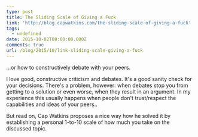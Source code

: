 ```yaml
---
type: post
title: The Sliding Scale of Giving a Fuck
link: 'http://blog.capwatkins.com/the-sliding-scale-of-giving-a-fuck'
tags:
  - undefined
date: 2015-10-02T00:00:00.000Z
comments: true
url: /blog/2015/10/link-sliding-scale-giving-a-fuck
---
```

...or how to constructively debate with your peers.

I love good, constructive criticism and debates. It's a good sanity check for your decisions. There's a problem, however: when debates stop you from getting to a solution or even worse, when they result in an argument. In my experience this usually happens when people don't trust/respect the capabilities and ideas of your peers..

But read on, Cap Watkins proposes a nice way how he solved it by establishing a personal 1-to-10 scale of how much you take on the discussed topic.
